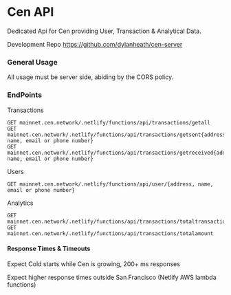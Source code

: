# Cen API
Dedicated Api for Cen providing User, Transaction & Analytical Data.

Development Repo https://github.com/dylanheath/cen-server

### General Usage


All usage must be server side, abiding by the CORS policy.

### EndPoints

Transactions
```
GET mainnet.cen.network/.netlify/functions/api/transactions/getall
GET mainnet.cen.network/.netlify/functions/api/transactions/getsent{address, name, email or phone number}
GET mainnet.cen.network/.netlify/functions/api/transactions/getreceived{address, name, email or phone number}
```
Users
```
GET mainnet.cen.network/.netlify/functions/api/user/{address, name, email or phone number}
```

Analytics
```
GET mainnet.cen.network/.netlify/functions/api/transactions/totaltransactions
GET mainnet.cen.network/.netlify/functions/api/transactions/totalamount
```
#### Response Times & Timeouts

Expect Cold starts while Cen is growing, 200+ ms responses 

Expect higher response times outside San Francisco (Netlify AWS lambda functions)
